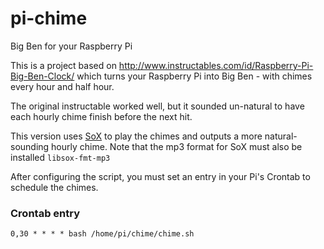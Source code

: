 # pi-chime
Big Ben for your Raspberry Pi

This is a project based on http://www.instructables.com/id/Raspberry-Pi-Big-Ben-Clock/ which turns your Raspberry Pi into Big Ben - with chimes every hour and half hour.

The original instructable worked well, but it sounded un-natural to have each hourly chime finish before the next hit. 

This version uses [SoX](http://sox.sourceforge.net/) to play the chimes and outputs a more natural-sounding hourly chime. Note that the mp3 format for SoX must also be installed `libsox-fmt-mp3`

After configuring the script, you must set an entry in your Pi's Crontab to schedule the chimes.

### Crontab entry

```
0,30 * * * * bash /home/pi/chime/chime.sh
```
